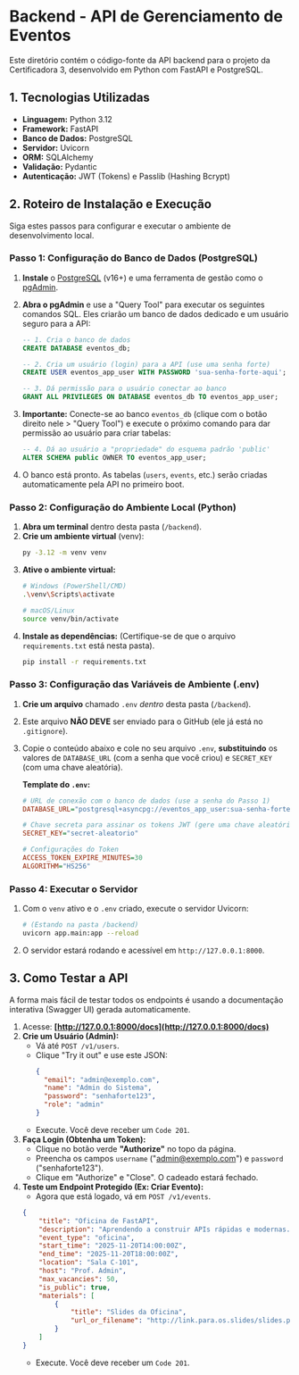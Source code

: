# Backend - API de Gerenciamento de Eventos

Este diretório contém o código-fonte da API backend para o projeto da Certificadora 3, desenvolvido em Python com FastAPI e PostgreSQL.

## 1. Tecnologias Utilizadas

* **Linguagem:** Python 3.12
* **Framework:** FastAPI
* **Banco de Dados:** PostgreSQL
* **Servidor:** Uvicorn
* **ORM:** SQLAlchemy
* **Validação:** Pydantic
* **Autenticação:** JWT (Tokens) e Passlib (Hashing Bcrypt)

## 2. Roteiro de Instalação e Execução

Siga estes passos para configurar e executar o ambiente de desenvolvimento local.

### Passo 1: Configuração do Banco de Dados (PostgreSQL)

1.  **Instale** o [PostgreSQL](https://www.postgresql.org/download/) (v16+) e uma ferramenta de gestão como o [pgAdmin](https://www.pgadmin.org/download/).
2.  **Abra o pgAdmin** e use a "Query Tool" para executar os seguintes comandos SQL. Eles criarão um banco de dados dedicado e um usuário seguro para a API:

    ```sql
    -- 1. Cria o banco de dados
    CREATE DATABASE eventos_db;
    
    -- 2. Cria um usuário (login) para a API (use uma senha forte)
    CREATE USER eventos_app_user WITH PASSWORD 'sua-senha-forte-aqui';
    
    -- 3. Dá permissão para o usuário conectar ao banco
    GRANT ALL PRIVILEGES ON DATABASE eventos_db TO eventos_app_user;
    ```
3.  **Importante:** Conecte-se ao banco `eventos_db` (clique com o botão direito nele > "Query Tool") e execute o próximo comando para dar permissão ao usuário para criar tabelas:
    ```sql
    -- 4. Dá ao usuário a "propriedade" do esquema padrão 'public'
    ALTER SCHEMA public OWNER TO eventos_app_user;
    ```
4.  O banco está pronto. As tabelas (`users`, `events`, etc.) serão criadas automaticamente pela API no primeiro boot.

### Passo 2: Configuração do Ambiente Local (Python)

1.  **Abra um terminal** dentro desta pasta (`/backend`).
2.  **Crie um ambiente virtual** (venv):
    ```bash
    py -3.12 -m venv venv
    ```
3.  **Ative o ambiente virtual:**
    ```bash
    # Windows (PowerShell/CMD)
    .\venv\Scripts\activate
    
    # macOS/Linux
    source venv/bin/activate
    ```
4.  **Instale as dependências:**
    (Certifique-se de que o arquivo `requirements.txt` está nesta pasta).
    ```bash
    pip install -r requirements.txt
    ```

### Passo 3: Configuração das Variáveis de Ambiente (.env)

1.  **Crie um arquivo** chamado `.env` *dentro* desta pasta (`/backend`).
2.  Este arquivo **NÃO DEVE** ser enviado para o GitHub (ele já está no `.gitignore`).
3.  Copie o conteúdo abaixo e cole no seu arquivo `.env`, **substituindo** os valores de `DATABASE_URL` (com a senha que você criou) e `SECRET_KEY` (com uma chave aleatória).

    **Template do `.env`:**
    ```ini
    # URL de conexão com o banco de dados (use a senha do Passo 1)
    DATABASE_URL="postgresql+asyncpg://eventos_app_user:sua-senha-forte-aqui@localhost:5432/eventos_db"
    
    # Chave secreta para assinar os tokens JWT (gere uma chave aleatória)
    SECRET_KEY="secret-aleatorio"
    
    # Configurações do Token
    ACCESS_TOKEN_EXPIRE_MINUTES=30
    ALGORITHM="HS256"
    ```

### Passo 4: Executar o Servidor

1.  Com o `venv` ativo e o `.env` criado, execute o servidor Uvicorn:
    ```bash
    # (Estando na pasta /backend)
    uvicorn app.main:app --reload
    ```
2.  O servidor estará rodando e acessível em `http://127.0.0.1:8000`.

## 3. Como Testar a API

A forma mais fácil de testar todos os endpoints é usando a documentação interativa (Swagger UI) gerada automaticamente.

1.  Acesse: **[http://127.0.0.1:8000/docs](http://127.0.0.1:8000/docs)**
2.  **Crie um Usuário (Admin):**
    * Vá até `POST /v1/users`.
    * Clique "Try it out" e use este JSON:
        ```json
        {
          "email": "admin@exemplo.com",
          "name": "Admin do Sistema",
          "password": "senhaforte123",
          "role": "admin"
        }
        ```
    * Execute. Você deve receber um `Code 201`.
3.  **Faça Login (Obtenha um Token):**
    * Clique no botão verde **"Authorize"** no topo da página.
    * Preencha os campos `username` ("admin@exemplo.com") e `password` ("senhaforte123").
    * Clique em "Authorize" e "Close". O cadeado estará fechado.
4.  **Teste um Endpoint Protegido (Ex: Criar Evento):**
    * Agora que está logado, vá em `POST /v1/events`.
    ```json 
    { 
        "title": "Oficina de FastAPI", 
        "description": "Aprendendo a construir APIs rápidas e modernas.", 
        "event_type": "oficina", 
        "start_time": "2025-11-20T14:00:00Z", 
        "end_time": "2025-11-20T18:00:00Z", 
        "location": "Sala C-101", 
        "host": "Prof. Admin", 
        "max_vacancies": 50, 
        "is_public": true, 
        "materials": [ 
            { 
                "title": "Slides da Oficina", 
                "url_or_filename": "http://link.para.os.slides/slides.pdf" 
            } 
        ] 
    } 
    ```
    * Execute. Você deve receber um `Code 201`.